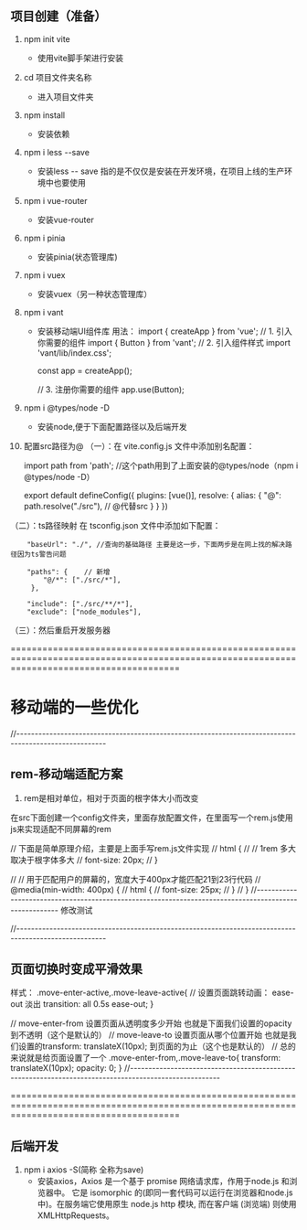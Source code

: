 ## 项目创建（准备）
1. npm init vite   
   - 使用vite脚手架进行安装

2. cd 项目文件夹名称
   - 进入项目文件夹

3. npm install
   - 安装依赖

4. npm i less --save
   - 安装less  -- save 指的是不仅仅是安装在开发环境，在项目上线的生产环境中也要使用

5. npm i vue-router
   - 安装vue-router

6. npm i pinia
   - 安装pinia(状态管理库)

7. npm i vuex
   - 安装vuex（另一种状态管理库）

8. npm i vant
   - 安装移动端UI组件库
   用法：
      import { createApp } from 'vue';
      // 1. 引入你需要的组件
      import { Button } from 'vant';
      // 2. 引入组件样式
      import 'vant/lib/index.css';

      const app = createApp();

      // 3. 注册你需要的组件
      app.use(Button);

9. npm i  @types/node -D 
   - 安装node,便于下面配置路径以及后端开发

10. 配置src路径为@
   （一）：在 vite.config.js 文件中添加别名配置：

      import path from 'path';  //这个path用到了上面安装的@types/node（npm i  @types/node -D）

      export default defineConfig({
         plugins: [vue()],
         resolve: {
            alias: {
               "@": path.resolve("./src"), // @代替src
            }
         }
      })

   （二）：ts路径映射
        在 tsconfig.json 文件中添加如下配置：

        "baseUrl": "./", //查询的基础路径 主要是这一步，下面两步是在网上找的解决路径因为ts警告问题

        "paths": {    // 新增
            "@/*": ["./src/*"],
         },

        "include": ["./src/**/*"],
        "exclude": ["node_modules"], 
   （三）：然后重启开发服务器

============================================================================================================================================
# 移动端的一些优化

//------------------------------------------------------------------------------------------------------
## rem-移动端适配方案
1. rem是相对单位，相对于页面的根字体大小而改变

在src下面创建一个config文件夹，里面存放配置文件，在里面写一个rem.js使用js来实现适配不同屏幕的rem

// 下面是简单原理介绍，主要是上面手写rem.js文件实现
// html {
//   // 1rem 多大取决于根字体多大
//   font-size: 20px;
// }

// // 用于匹配用户的屏幕的，宽度大于400px才能匹配21到23行代码
// @media(min-width: 400px) {
//   html {
//     font-size: 25px;
//   }
// }
//------------------------------------------------------------------------------------------------------
修改测试

//------------------------------------------------------------------------------------------------------
## 页面切换时变成平滑效果

<Transition name="move">
      <router-view></router-view>
</Transition>

样式：
.move-enter-active,.move-leave-active{
  // 设置页面跳转动画： ease-out 淡出
  transition: all 0.5s ease-out;
}

// move-enter-from 设置页面从透明度多少开始 也就是下面我们设置的opacity 到不透明（这个是默认的）
// move-leave-to 设置页面从哪个位置开始 也就是我们设置的transform: translateX(10px); 到页面的为止（这个也是默认的）
// 总的来说就是给页面设置了一个
.move-enter-from,.move-leave-to{
  transform: translateX(10px);
  opacity: 0;
}
//------------------------------------------------------------------------------------------------------



============================================================================================================================================

## 后端开发
1. npm i axios -S(简称 全称为save)
   - 安装axios，Axios 是一个基于 promise 网络请求库，作用于node.js 和浏览器中。 它是 isomorphic 的(即同一套代码可以运行在浏览器和node.js中)。在服务端它使用原生 node.js http 模块, 而在客户端 (浏览端) 则使用 XMLHttpRequests。



